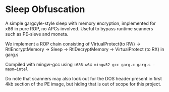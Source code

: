 # Sleep Obfuscation
A simple gargoyle-style sleep with memory encryption, implemented for x86 in pure ROP, no APCs involved. Useful to bypass runtime scanners such as PE-sieve and moneta.

We implement a ROP chain consisting of VirtualProtect(to RW) -> RtlEncryptMemory -> Sleep -> RtlDecryptMemory -> VirtualProtect (to RX) in garg.s

Compiled with mingw-gcc using `i686-w64-mingw32-gcc garg.c garg.s -masm=intel`

Do note that scanners may also look out for the DOS header present in first 4kb section of the PE image, but hiding that is out of scope for this project.
